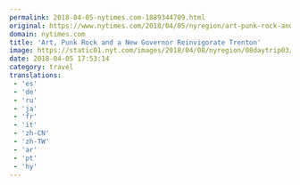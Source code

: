 ```yaml
---
permalink: 2018-04-05-nytimes.com-1889344709.html
original: https://www.nytimes.com/2018/04/05/nyregion/art-punk-rock-and-a-new-governor-reinvigorate-trenton.html?partner=rss&amp;emc=rss
domain: nytimes.com
title: 'Art, Punk Rock and a New Governor Reinvigorate Trenton'
image: https://static01.nyt.com/images/2018/04/08/nyregion/08daytrip03/merlin_136100655_dda8e628-b4a6-4460-93ec-85a4391e0ade-mediumThreeByTwo440.jpg
date: 2018-04-05 17:53:14
category: travel
translations: 
 - 'es'
 - 'de'
 - 'ru'
 - 'ja'
 - 'fr'
 - 'it'
 - 'zh-CN'
 - 'zh-TW'
 - 'ar'
 - 'pt'
 - 'hy'
---
```


